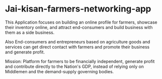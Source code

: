 # Jai-kisan-farmers-networking-app
  This Application focuses on building an online profile for farmers, showcase their inventory online, and attract end-consumers and build business with them as a side business.
  
  Also End-consumers and entrepreneurs based on agriculture goods and services can get direct contact with farmers and promote their business and generate profit.
  
  Mission: Platform for farmers to be financially independent, generate profit and contribute directly to the Nation's GDP, instead of relying only on Middlemen and the demand-supply governing bodies.
